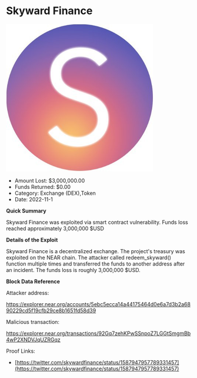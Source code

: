 # Skyward Finance
![Skyward Finance](/rektimages/Skyward-Finance.png)
- Amount Lost: $3,000,000.00
- Funds Returned: $0.00
- Category: Exchange (DEX),Token
- Date: 2022-11-1

**Quick Summary**

Skyward Finance was exploited via smart contract vulnerability. Funds loss reached approximately 3,000,000 $USD

  


 **Details of the Exploit**

Skyward Finance is a decentralized exchange. The project's treasury was exploited on the NEAR chain. The attacker called redeem_skyward() function multiple times and transferred the funds to another address after an incident. The funds loss is roughly 3,000,000 $USD. 

  


 **Block Data Reference**

Attacker address:

https://explorer.near.org/accounts/5ebc5ecca14a44175464d0e6a7d3b2a6890229cd5f19cfb29ce8b1651fd58d39

  


Malicious transaction:

https://explorer.near.org/transactions/92Gq7zehKPwSSnpoZ7LGGtSmgmBb4wP2XNDVJqUZRGqz


Proof Links:
- [https://twitter.com/skywardfinance/status/1587947957789331457](https://twitter.com/skywardfinance/status/1587947957789331457)


